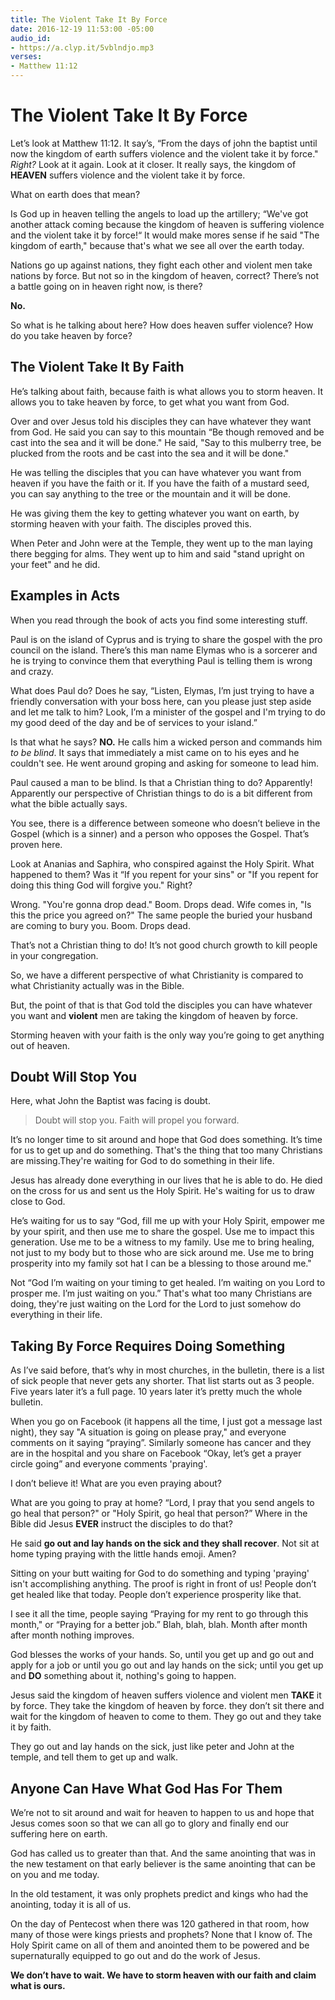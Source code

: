 ```yaml
---
title: The Violent Take It By Force
date: 2016-12-19 11:53:00 -05:00
audio_id:
- https://a.clyp.it/5vblndjo.mp3
verses:
- Matthew 11:12
---
```


# The Violent Take It By Force

Let’s look at Matthew 11:12. It say’s, “From the days of john the baptist until now the kingdom of earth suffers violence and the violent take it by force." *Right?* Look at it again. Look at it closer. It really says, the kingdom of **HEAVEN** suffers violence and the violent take it by force.

What on earth does that mean?

Is God up in heaven telling the angels to load up the artillery; “We've got another attack coming because the kingdom of heaven is suffering violence and the violent take it by force!“ It would make mores sense if he said "The kingdom of earth," because that's what we see all over the earth today.

Nations go up against nations, they fight each other and violent men take nations by force. But not so in the kingdom of heaven, correct? There’s not a battle going on in heaven right now, is there?

**No.**

So what is he talking about here? How does heaven suffer violence? How do you take heaven by force?

## The Violent Take It By Faith

He’s talking about faith, because faith is what allows you to storm heaven. It allows you to take heaven by force, to get what you want from God.

Over and over Jesus told his disciples they can have whatever they want from God. He said you can say to this mountain “Be though removed and be cast into the sea and it will be done." He said, "Say to this mulberry tree, be plucked from the roots and be cast into the sea and it will be done."

He was telling the disciples that you can have whatever you want from heaven if you have the faith or it. If you have the faith of a mustard seed, you can say anything to the tree or the mountain and it will be done.

He was giving them the key to getting whatever you want on earth, by storming heaven with your faith. The disciples proved this.

When Peter and John were at the Temple, they went up to the man laying there begging for alms. They went up to him and said "stand upright on your feet" and he did.

## Examples in Acts

When you read through the book of acts you find some interesting stuff. 

Paul is on the island of Cyprus and is trying to share the gospel with the pro council on the island. There’s this man name Elymas who is a sorcerer and he is trying to convince them that everything Paul is telling them is wrong and crazy.

What does Paul do? Does he say, “Listen, Elymas, I’m just trying to have a friendly conversation with your boss here, can you please just step aside and let me talk to him? Look, I’m a minister of the gospel and I'm trying to do my good deed of the day and be of services to your island.”

Is that what he says? **NO.** He calls him a wicked person and commands him *to be blind*. It says that immediately a mist came on to his eyes and he couldn't see. He went around groping and asking for someone to lead him.

Paul caused a man to be blind. Is that a Christian thing to do? Apparently! Apparently our perspective of Christian things to do is a bit different from what the bible actually says.

You see, there is a difference between someone who doesn’t believe in the Gospel (which is a sinner) and a person who opposes the Gospel. That’s proven here.

Look at Ananias and Saphira, who conspired against the Holy Spirit. What happened to them? Was it “If you repent for your sins" or "If you repent for doing this thing God will forgive you." Right?

Wrong. "You're gonna drop dead." Boom. Drops dead. Wife comes in, "Is this the price you agreed on?" The same people the buried your husband are coming to bury you. Boom. Drops dead.

That’s not a Christian thing to do! It’s not good church growth to kill people in your congregation.

So, we have a different perspective of what Christianity is compared to what Christianity actually was in the Bible.

But, the point of that is that God told the disciples you can have whatever you want and **violent** men are taking the kingdom of heaven by force.

Storming heaven with your faith is the only way you’re going to get anything out of heaven.

## Doubt Will Stop You

Here, what John the Baptist was facing is doubt. 

> Doubt will stop you. Faith will propel you forward.

It’s no longer time to sit around and hope that God does something. It’s time for us to get up and do something. That's the thing that too many Christians are missing.They're waiting for God to do something in their life. 

Jesus has already done everything in our lives that he is able to do. He died on the cross for us and sent us the Holy Spirit. He's waiting for us to draw close to God.

He’s waiting for us to say “God, fill me up with your Holy Spirit, empower me by your spirit, and then use me to share the gospel. Use me to impact this generation. Use me to be a witness to my family. Use me to bring healing, not just to my body but to those who are sick around me. Use me to bring prosperity into my family sot hat I can be a blessing to those around me."

Not “God I’m waiting on your timing to get healed. I’m waiting on you Lord to prosper me. I’m just waiting on you.” That's what too many Christians are doing, they're just waiting on the Lord for the Lord to just somehow do everything in their life.

## Taking By Force Requires Doing Something

As I’ve said before, that’s why in most churches, in the bulletin, there is a list of sick people that never gets any shorter. That list starts out as 3 people. Five years later it’s a full page. 10 years later it’s pretty much the whole bulletin.

When you go on Facebook (it happens all the time, I just got a message last night), they say "A situation is going on please pray," and everyone comments on it saying “praying”. Similarly someone has cancer and they are in the hospital and you share on Facebook “Okay, let’s get a prayer circle going” and everyone comments 'praying'. 

I don’t believe it! What are you even praying about? 

What are you going to pray at home? “Lord, I pray that you send angels to go heal that person?" or "Holy Spirit, go heal that person?” Where in the Bible did Jesus **EVER** instruct the disciples to do that?

He said **go out and lay hands on the sick and they shall recover**. Not sit at home typing praying with the little hands emoji. Amen?

Sitting on your butt waiting for God to do something and typing 'praying' isn't accomplishing anything. The proof is right in front of us! People don’t get healed like that today. People don’t experience prosperity like that.

I see it all the time, people saying “Praying for my rent to go through this month," or “Praying for a better job.” Blah, blah, blah. Month after month after month nothing improves.

God blesses the works of your hands. So, until you get up and go out and apply for a job or until you go out and lay hands on the sick; until you get up and **DO** something about it, nothing's going to happen.

Jesus said the kingdom of heaven suffers violence and violent men **TAKE** it by force. They take the kingdom of heaven by force. they don’t sit there and wait for the kingdom of heaven to come to them.  They go out and they take it by faith.

They go out and lay hands on the sick, just like peter and John at the temple, and tell them to get up and walk.

## Anyone Can Have What God Has For Them

We’re not to sit around and wait for heaven to happen to us and hope that Jesus comes soon so that we can all go to glory and finally end our suffering here on earth.

God has called us to greater than that. And the same anointing that was in the new testament on that early believer is the same anointing that can be on you and me today.

In the old testament, it was only prophets predict and kings who had the anointing, today it is all of us. 

On the day of Pentecost when there was 120 gathered in that room, how many of those were kings priests and prophets? None that I know of. The Holy Spirit came on all of them and anointed them to be powered and be supernaturally equipped to go out and do the work of Jesus.

**We don’t have to wait. We have to storm heaven with our faith and claim what is ours.**